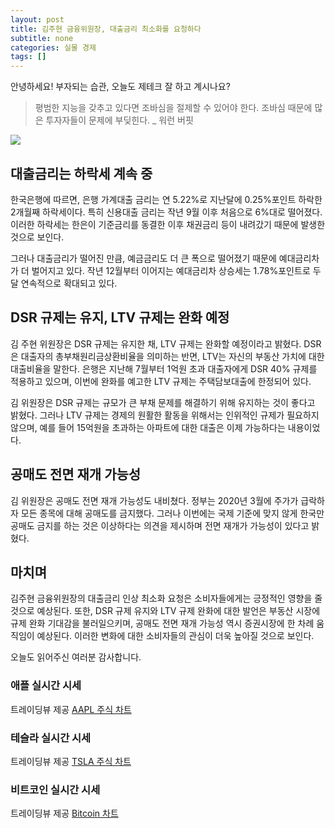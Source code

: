 ```yaml
---
layout: post
title: 김주현 금융위원장, 대출금리 최소화를 요청하다
subtitle: none
categories: 실물 경제
tags: []
---
```


안녕하세요! 부자되는 습관, 오늘도 제테크 잘 하고 계시나요?

> 평범한 지능을 갖추고 있다면 조바심을 절제할 수 있어야 한다. 조바심 때문에 많은 투자자들이 문제에 부딪힌다. _ 워런 버핏






![](https://source.unsplash.com/800x450/?luxury)

##  대출금리는 하락세 계속 중

한국은행에 따르면, 은행 가계대출 금리는 연 5.22%로 지난달에 0.25%포인트 하락한 2개월째 하락세이다. 특히 신용대출 금리는 작년 9월 이후 처음으로 6%대로 떨어졌다. 이러한 하락세는 한은이 기준금리를 동결한 이후 채권금리 등이 내려갔기 때문에 발생한 것으로 보인다.

그러나 대출금리가 떨어진 만큼, 예금금리도 더 큰 폭으로 떨어졌기 때문에 예대금리차가 더 벌어지고 있다. 작년 12월부터 이어지는 예대금리차 상승세는 1.78%포인트로 두 달 연속적으로 확대되고 있다.

## DSR 규제는 유지, LTV 규제는 완화 예정

김 주현 위원장은 DSR 규제는 유지한 채, LTV 규제는 완화할 예정이라고 밝혔다. DSR은 대출자의 총부채원리금상환비율을 의미하는 반면, LTV는 자신의 부동산 가치에 대한 대출비율을 말한다. 은행은 지난해 7월부터 1억원 초과 대출자에게 DSR 40% 규제를 적용하고 있으며, 이번에 완화를 예고한 LTV 규제는 주택담보대출에 한정되어 있다.

김 위원장은 DSR 규제는 규모가 큰 부채 문제를 해결하기 위해 유지하는 것이 좋다고 밝혔다. 그러나 LTV 규제는 경제의 원활한 활동을 위해서는 인위적인 규제가 필요하지 않으며, 예를 들어 15억원을 초과하는 아파트에 대한 대출은 이제 가능하다는 내용이었다.

## 공매도 전면 재개 가능성

김 위원장은 공매도 전면 재개 가능성도 내비쳤다. 정부는 2020년 3월에 주가가 급락하자 모든 종목에 대해 공매도를 금지했다. 그러나 이번에는 국제 기준에 맞지 않게 한국만 공매도 금지를 하는 것은 이상하다는 의견을 제시하며 전면 재개가 가능성이 있다고 밝혔다.

## 마치며

김주현 금융위원장의 대출금리 인상 최소화 요청은 소비자들에게는 긍정적인 영향을 줄 것으로 예상된다. 또한, DSR 규제 유지와 LTV 규제 완화에 대한 발언은 부동산 시장에 규제 완화 기대감을 불러일으키며, 공매도 전면 재개 가능성 역시 증권시장에 한 차례 움직임이 예상된다. 이러한 변화에 대한 소비자들의 관심이 더욱 높아질 것으로 보인다.

오늘도 읽어주신 여러분 감사합니다.

### 애플 실시간 시세


<!-- TradingView Widget BEGIN -->
<div class="tradingview-widget-container">
  <div id="tradingview_6a264"></div>
  <div class="tradingview-widget-copyright">트레이딩뷰 제공 <a href="https://kr.tradingview.com/symbols/NASDAQ-AAPL/" rel="noopener" target="_blank"><span class="blue-text">AAPL 주식 차트</span></a></div>
  <script type="text/javascript" src="https://s3.tradingview.com/tv.js"></script>
  <script type="text/javascript">
  new TradingView.widget(
  {
  "autosize": true,
  "symbol": "NASDAQ:AAPL",
  "interval": "D",
  "timezone": "Asia/Seoul",
  "theme": "light",
  "style": "1",
  "locale": "kr",
  "toolbar_bg": "#f1f3f6",
  "enable_publishing": false,
  "hide_top_toolbar": true,
  "hide_legend": true,
  "save_image": false,
  "container_id": "tradingview_6a264"
}
  );
  </script>
</div>
<!-- TradingView Widget END -->


### 테슬라 실시간 시세


<!-- TradingView Widget BEGIN -->
<div class="tradingview-widget-container">
  <div id="tradingview_39d77"></div>
  <div class="tradingview-widget-copyright">트레이딩뷰 제공 <a href="https://kr.tradingview.com/symbols/NASDAQ-TSLA/" rel="noopener" target="_blank"><span class="blue-text">TSLA 주식 차트</span></a></div>
  <script type="text/javascript" src="https://s3.tradingview.com/tv.js"></script>
  <script type="text/javascript">
  new TradingView.widget(
  {
  "autosize": true,
  "symbol": "NASDAQ:TSLA",
  "interval": "D",
  "timezone": "Asia/Seoul",
  "theme": "light",
  "style": "1",
  "locale": "kr",
  "toolbar_bg": "#f1f3f6",
  "enable_publishing": false,
  "hide_top_toolbar": true,
  "hide_legend": true,
  "save_image": false,
  "container_id": "tradingview_39d77"
}
  );
  </script>
</div>
<!-- TradingView Widget END -->


### 비트코인 실시간 시세


<!-- TradingView Widget BEGIN -->
<div class="tradingview-widget-container">
  <div id="tradingview_3f91e"></div>
  <div class="tradingview-widget-copyright">트레이딩뷰 제공 <a href="https://kr.tradingview.com/symbols/BTCUSD/?exchange=BITSTAMP" rel="noopener" target="_blank"><span class="blue-text">Bitcoin 차트</span></a></div>
  <script type="text/javascript" src="https://s3.tradingview.com/tv.js"></script>
  <script type="text/javascript">
  new TradingView.widget(
  {
  "autosize": true,
  "symbol": "BITSTAMP:BTCUSD",
  "interval": "D",
  "timezone": "Asia/Seoul",
  "theme": "light",
  "style": "1",
  "locale": "kr",
  "toolbar_bg": "#f1f3f6",
  "enable_publishing": false,
  "hide_top_toolbar": true,
  "hide_legend": true,
  "save_image": false,
  "container_id": "tradingview_3f91e"
}
  );
  </script>
</div>
<!-- TradingView Widget END -->

